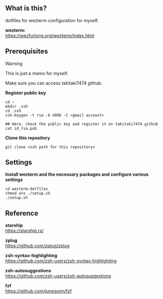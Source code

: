 ## What is this?
dotfiles for wezterm configuration for myself.

**wezterm:**  
https://wezfurlong.org/wezterm/index.html

## Prerequisites
> [!WARNING]
> This is just a memo for myself.  

Make sure you can access takitaki7474 github.


**Register public key**  
```
cd ~
mkdir .ssh
cd .ssh
ssh-keygen -t rsa -b 4096 -C <gmail account>

## Here, check the public key and register it on takitaki7474 github
cat id_rsa.pub
```

**Clone this repository**  
```
git clone <ssh path for this repository>
```

## Settings

**Install wezterm and the necessary packages and configure various settings**  

```
cd wezterm-dotfiles
chmod u+x ./setup.sh
./setup.sh
```

## Reference

**starship**  
https://starship.rs/  

**zplug**  
https://github.com/zplug/zplug  

**zsh-syntax-highlighting**  
https://github.com/zsh-users/zsh-syntax-highlighting  

**zsh-autosuggestions**  
https://github.com/zsh-users/zsh-autosuggestions  

**fzf**  
https://github.com/junegunn/fzf  
